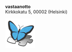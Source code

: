 **vastaanotto**  
Kirkkokatu 5, 00002 (Helsinki)

![perhonen-palapeli](https://raw.githubusercontent.com/puheterapia/puheterapia.github.io/35f4b4ca193c8a87aeb1ed8b158d70b0e0298241/images/Butterfly_template.svg)
